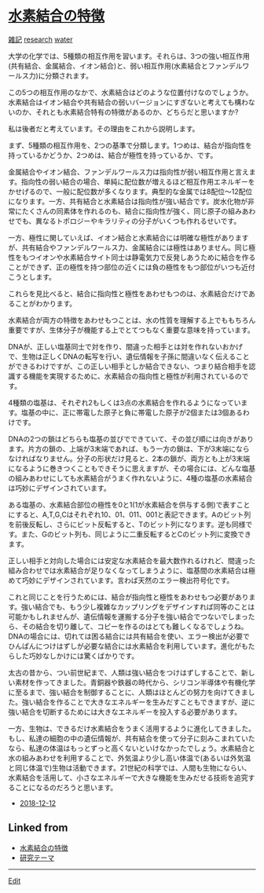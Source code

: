 ---
---
# [水素結合の特徴](水素結合の特徴)

[雑記](雑記) [research](research) [water](water) 

大学の化学では、5種類の相互作用を習います。それらは、3つの強い相互作用(共有結合、金属結合、イオン結合)と、弱い相互作用(水素結合とファンデルワールス力)に分類されます。



この5つの相互作用のなかで、水素結合はどのような位置付けなのでしょうか。水素結合はイオン結合や共有結合の弱いバージョンにすぎないと考えても構わないのか、それとも水素結合特有の特徴があるのか、どちらだと思いますか?



私は後者だと考えています。その理由をこれから説明します。



まず、5種類の相互作用を、2つの基準で分類します。1つめは、結合が指向性を持っているかどうか、2つめは、結合が極性を持っているか、です。



金属結合やイオン結合、ファンデルワールス力は指向性が弱い相互作用と言えます。指向性の弱い結合の場合、単純に配位数が増えるほど相互作用エネルギーをかせげるので、一般に配位数が多くなります。典型的な金属では8配位～12配位になります。一方、共有結合と水素結合は指向性が強い結合です。炭水化物が非常にたくさんの同素体を作れるのも、結合に指向性が強く、同じ原子の組みあわせでも、異なるトポロジーやキラリティの分子がいくつも作れるせいです。



一方、極性に関していえば、イオン結合と水素結合には明確な極性がありますが、共有結合やファンデルワールス力、金属結合には極性はありません。同じ極性をもつイオンや水素結合サイト同士は静電気力で反発しあうために結合を作ることができず、正の極性を持つ部位の近くには負の極性をもつ部位がいつも近付こうとします。



これらを見比べると、結合に指向性と極性をあわせもつのは、水素結合だけであることがわかります。



水素結合が両方の特徴をあわせもつことは、水の性質を理解する上でももちろん重要ですが、生体分子が機能する上でとてつもなく重要な意味を持っています。



DNAが、正しい塩基同士で対を作り、間違った相手とは対を作れないおかげで、生物は正しくDNAの転写を行い、遺伝情報を子孫に間違いなく伝えることができるわけですが、この正しい相手としか結合できない、つまり結合相手を認識する機能を実現するために、水素結合の指向性と極性が利用されているのです。



4種類の塩基は、それぞれ2もしくは3点の水素結合を作れるようになっています。塩基の中に、正に帯電した原子と負に帯電した原子が2個または3個あるわけです。



DNAの2つの鎖はどちらも塩基の並びでできていて、その並び順には向きがあります。片方の鎖の、上端が3末端であれば、もう一方の鎖は、下が3末端にならなければなりません。分子の形状だけ見ると、2本の鎖が、両方とも上が3末端になるように巻きつくこともできそうに思えますが、その場合には、どんな塩基の組みあわせにしても水素結合がうまく作れないように、4種の塩基の水素結合は巧妙にデザインされています。



ある塩基の、水素結合部位の極性を0と1(1が水素結合を供与する側)で表すことにすると、A,T,G,Cはそれぞれ10、01、011、001と表記できます。Aのビット列を前後反転し、さらにビット反転すると、Tのビット列になります。逆も同様です。また、Gのビット列も、同じように二重反転するとCのビット列に変換できます。



正しい相手と対向した場合には安定な水素結合を最大数作れるけれど、間違った組み合わせでは水素結合が足りなくなってしまうように、塩基間の水素結合は極めて巧妙にデザインされています。言わば天然のエラー検出符号化です。



これと同じことを行うためには、結合が指向性と極性をあわせもつ必要があります。強い結合でも、もう少し複雑なカップリングをデザインすれば同等のことは可能かもしれませんが、遺伝情報を運搬する分子を強い結合でつないでしまったら、その結合を切り離して、コピーを作るのはとても難しくなるでしょうね。DNAの場合には、切れては困る結合には共有結合を使い、エラー検出が必要でひんぱんにつけはずしが必要な結合には水素結合を利用しています。進化がもたらした巧妙なしかけには驚くばかりです。



太古の昔から、つい前世紀まで、人類は強い結合をつけはずしすることで、新しい素材を作ってきました。青銅器や鉄器の時代から、シリコン半導体や有機化学に至るまで、強い結合を制御することに、人類はほとんどの努力を向けてきました。強い結合を作ることで大きなエネルギーを生みだすこともできますが、逆に強い結合を切断するためには大きなエネルギーを投入する必要があります。



一方、生物は、できるだけ水素結合をうまく活用するように進化してきました。もし、私達の細胞の中の遺伝情報が、共有結合を使って分子に刻みこまれていたなら、私達の体温はもっとずっと高くないといけなかったでしょう。水素結合と水の組みあわせを利用することで、外気温より少し高い体温で(あるいは外気温と同じ体温で)生物は活動できます。21世紀の科学では、人間も生物にならい、水素結合を活用して、小さなエネルギーで大きな機能を生みだせる技術を追究することになるのだろうと思います。




* [2018-12-12](2018-12-12) 



## Linked from

* [水素結合の特徴](水素結合の特徴.md)
* [研究テーマ](研究テーマ.md)


----
[Edit](https://github.com/vitroid/vitroid.github.io/edit/master/MD/水素結合の特徴.md)
